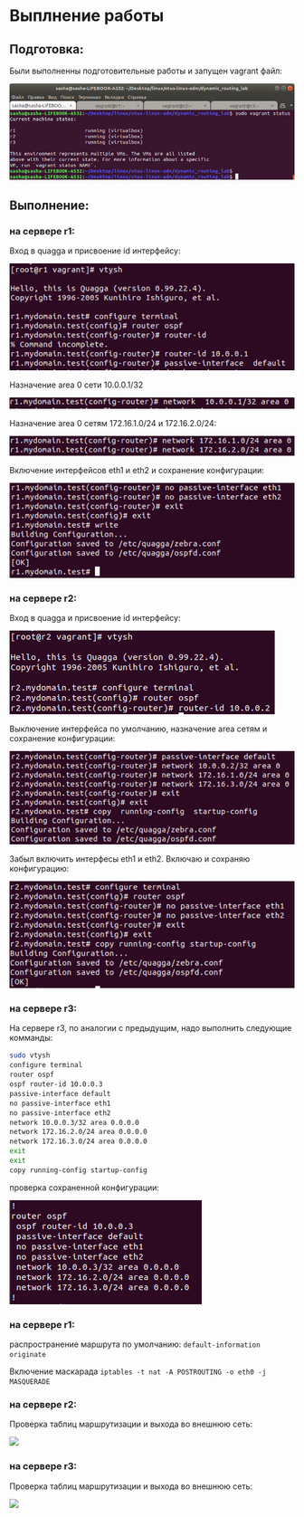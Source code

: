 # Выплнение работы
## Подготовка:
Были выполненны подготовительные работы и запущен vagrant файл:

![](pictures/p_01.png)
## Выполнение:
### на сервере r1:
Вход в quagga и присвоение id интерфейсу:

![](pictures/p_02.png)

Назначение area 0 сети 10.0.0.1/32

![](pictures/p_03.png)

Назначение area 0 сетям 172.16.1.0/24 и 172.16.2.0/24:

![](pictures/p_04.png)

Включение интерфейсов eth1 и eth2 и сохранение конфигурации:

![](pictures/p_05.png)

### на сервере r2:
Вход в quagga и присвоение id интерфейсу:

![](pictures/p_06.png)

Выключение интерфейса по умолчанию, назначение area сетям и сохранение конфигурации:

![](pictures/p_07.png)

Забыл включить интерфесы eth1 и eth2. Включаю и сохраняю конфигурацию:

![](pictures/p_08.png)

### на сервере r3:
На сервере r3, по аналогии с предыдущим, надо выполнить следующие комманды:
```bash
sudo vtysh
configure terminal
router ospf
ospf router-id 10.0.0.3
passive-interface default
no passive-interface eth1
no passive-interface eth2
network 10.0.0.3/32 area 0.0.0.0
network 172.16.2.0/24 area 0.0.0.0
network 172.16.3.0/24 area 0.0.0.0
exit
exit
copy running-config startup-config
```
проверка сохраненной конфигурации:

![](pictures/p_09.png)

### на сервере r1:
распространение маршрута по умолчанию:
```default-information originate```

Включение маскарада
```iptables -t nat -A POSTROUTING -o eth0 -j MASQUERADE```

### на сервере r2:
Проверка таблиц маршрутизации и выхода во внешнюю сеть:

![](pictures/p_10.png)

### на сервере r3:
Проверка таблиц маршрутизации и выхода во внешнюю сеть:

![](pictures/p_11.png)
